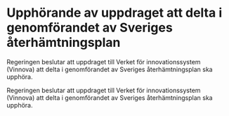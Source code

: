 # Upphörande av uppdraget att delta i genomförandet av Sveriges återhämtningsplan

Regeringen beslutar att uppdraget till Verket för innovationssystem (Vinnova) att delta i genomförandet av Sveriges återhämtningsplan ska upphöra.

Regeringen beslutar att uppdraget till Verket för innovationssystem (Vinnova) att delta i genomförandet av Sveriges återhämtningsplan ska upphöra.
